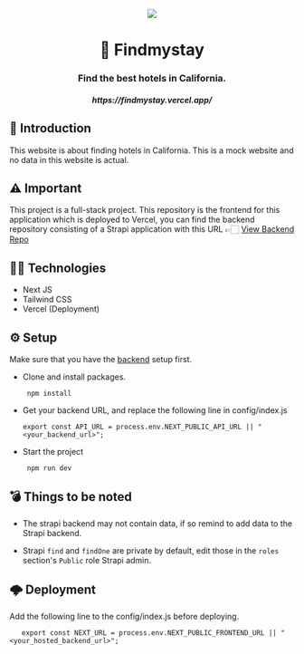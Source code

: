 <p align="center"><img src='https://user-images.githubusercontent.com/48169745/145329269-0fcf1ce2-ca6f-4ff6-8524-da36648af1c2.png'/></p>
<h1 align='center'>🏨 Findmystay</h1>
<h3 align='center'>Find the best hotels in California.</h3>
<h5 align='center'>https://findmystay.vercel.app/</h5>

## 🏁 Introduction

This website is about finding hotels in California. This is a mock website and no data in this website is actual. 

## ⚠️ Important

This project is a full-stack project. This repository is the frontend for this application which is deployed to Vercel, you can find the backend repository consisting of a Strapi application with this URL 👉🏻 [View Backend Repo](https://github.com/vidarshanadithya/findmystaybe)

## 👨‍💻 Technologies

  - Next JS
  - Tailwind CSS
  - Vercel (Deployment)

## ⚙️ Setup
Make sure that you have the [backend](https://github.com/vidarshanadithya/findmystaybe) setup first.

- Clone and install packages.

       npm install
       
- Get your backend URL, and replace the following line in config/index.js

      export const API_URL = process.env.NEXT_PUBLIC_API_URL || "<your_backend_url>";

- Start the project

       npm run dev
       
## 💣 Things to be noted

- The strapi backend may not contain data, if so remind to add data to the Strapi backend.

- Strapi `find` and `findOne` are private by default, edit those in the `roles` section's `Public` role Strapi admin.


## 🌩️ Deployment
Add the following line to the config/index.js before deploying.

       export const NEXT_URL = process.env.NEXT_PUBLIC_FRONTEND_URL || "<your_hosted_backend_url>";
       
   

   



